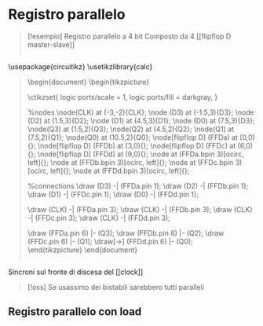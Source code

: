 # Registro parallelo

>[!esempio] Registro parallelo a 4 bit
>Composto da 4 [[flipflop D master-slave]]
>
>```tikz
\usepackage{circuitikz}
\usetikzlibrary{calc}
>
>\begin{document}
>\begin{tikzpicture}
>
>\ctikzset{
>logic ports/scale = 1,
>logic ports/fill = darkgray,
>}
>
>%nodes
>\node(CLK) at (-3,-2){CLK};
>\node (D3) at (-1.5,3){D3};
>\node (D2) at (1.5,3){D2};
>\node (D1) at (4.5,3){D1};
>\node (D0) at (7.5,3){D3};
>\node(Q3) at (1.5,2){Q3};
>\node(Q2) at (4.5,2){Q2};
>\node(Q1) at (7.5,2){Q1};
>\node(Q0) at (10.5,2){Q0};
>\node[flipflop D] (FFDa) at (0,0){};
>\node[flipflop D] (FFDb) at (3,0){};
>\node[flipflop D] (FFDc) at (6,0){};
>\node[flipflop D] (FFDd) at (9,0){};
>\node at (FFDa.bpin 3)[ocirc, left]{};
>\node at (FFDb.bpin 3)[ocirc, left]{};
>\node at (FFDc.bpin 3)[ocirc, left]{};
>\node at (FFDd.bpin 3)[ocirc, left]{};
>
>%connections
>\draw (D3) -| (FFDa.pin 1);
>\draw (D2) -| (FFDb.pin 1);
>\draw (D1) -| (FFDc.pin 1);
>\draw (D0) -| (FFDd.pin 1);
>
>\draw (CLK) -| (FFDa.pin 3);
>\draw (CLK) -| (FFDb.pin 3);
>\draw (CLK) -| (FFDc.pin 3);
>\draw (CLK) -| (FFDd.pin 3);
>
>\draw (FFDa.pin 6) |- (Q3);
>\draw (FFDb.pin 6) |- (Q2);
>\draw (FFDc.pin 6) |- (Q1);
>\draw[->] (FFDd.pin 6) |- (Q0);  
>\end{tikzpicture}
>\end{document}
>```


Sincroni sul fronte di discesa del [[clock]]

>[!oss]
>Se usassimo dei bistabili sarebbero tutti paralleli

## Registro parallelo con load
